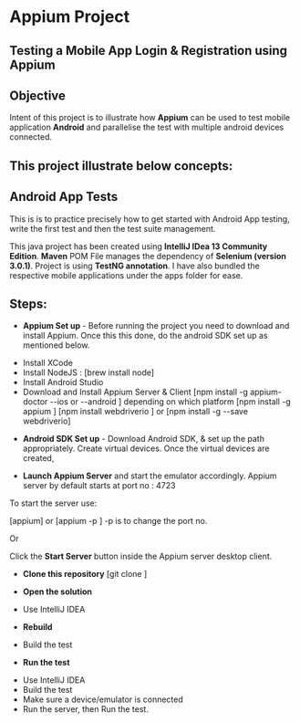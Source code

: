 
Appium Project
==========
## Testing a Mobile App Login & Registration using Appium

## Objective

Intent of this project is to illustrate how **Appium** can be used to test mobile application **Android** and parallelise the test with multiple android devices connected.

## This project illustrate below concepts:

## Android App Tests
This is is to practice precisely how to get started with Android App testing, write the first test and then the test suite management.

This java project has been created using **IntelliJ IDea 13 Community Edition**. **Maven** POM File manages the dependency of **Selenium (version 3.0.1)**. Project is using **TestNG annotation**. I have also bundled the respective mobile applications under the apps folder for ease.

## Steps:

- **Appium Set up** - Before running the project you need to download and install Appium. Once this this done, do the android SDK set up as mentioned below.
* Install XCode
* Install NodeJS : [brew install node]
* Install Android Studio 
* Download and Install Appium Server & Client 
[npm install -g appium-doctor --ios or --android ] depending on which platform
[npm install -g appium ]
[npm install webdriverio ] or [npm install -g --save webdriverio] 

- **Android SDK Set up** - Download Android SDK, & set up the path appropriately. Create virtual devices. Once the virtual devices are created, 

- **Launch Appium Server** and start the emulator accordingly.
Appium server by default starts at port no : 4723 

To start the server use:

[appium] or [appium -p <portno>] -p is to change the port no. 

Or 

Click the **Start Server** button inside the Appium server desktop client.

- **Clone this repository**  [git clone <Ripo URL>]

- **Open the solution**
* Use IntelliJ IDEA

- **Rebuild**     
* Build the test

- **Run the test**  
* Use IntelliJ IDEA
* Build the test
* Make sure a device/emulator is connected 
* Run the server, then Run the test.




